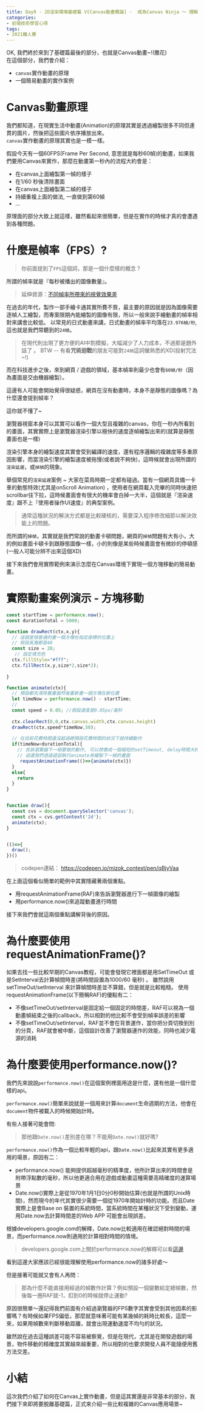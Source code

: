 ```yaml
---
title: Day9 - 2D渲染環境基礎篇 V[Canvas動畫概論] -  成為Canvas Ninja ～ 理解2D渲染的精髓
categories: 
- 前端技術學習心得
tags:
- 2021鐵人賽
---
```


OK, 我們終於來到了基礎篇最後的部分，也就是Canvas動畫~!(撒花)  
在這個部分，我們會介紹：
- `canvas`實作動畫的原理
- 一個簡易動畫的實作案例

# Canvas動畫原理

我們都知道，在現實生活中動畫(Animation)的原理其實是透過繪製很多不同但連貫的圖片，然後把這些圖片依序播放出來。  
`canvas`實作動畫的原理其實也是一模一樣。

假設今天有一個60FPS(Frame Per Second, 意思就是每秒60幀)的動畫，如果我們要用Canvas來實作，那麼在動畫第一秒內的流程大約會是：  

- 在canvas上面繪製第一幀的樣子
- 在1/60 秒後清除畫面
- 在canvas上面繪製第二幀的樣子
- 持續重複上面的做法, 一直做到第60幀
- ...

原理面的部分大致上就這樣，雖然看起來很簡單，但是在實作的時候才真的會遭遇到各種問題。

# 什麼是幀率（FPS）?

> 你前面提到了`FPS`這個詞，那是一個什麼樣的概念？

所謂的幀率就是『每秒被播出的圖像數量』。  

> 延伸資源：[不同幀率所帶來的視覺效果差](https://www.youtube.com/watch?v=npMreLeVD6o)

在過去的年代，製作一部手繪卡通其實所費不貲，最主要的原因就是因為圖像需要逐幀人工繪製，而專案限期內能繪製的圖像有限，所以一般來說手繪動畫的幀率相對來講會比較低。
以常見的日式動畫來講，日式動畫的幀率平均落在`23.976幀/秒`, 這也就是我們常聽到的`24幀`。

> 在現代則出現了更方便的AI中割模擬，大幅減少了人力成本，不過那是題外話了 。 BTW -- 有看**咒術迴戰**的朋友可能對`24幀`這詞蠻熟悉的XD(投射咒法~!)

而在科技進步之後，來到網頁 / 遊戲的領域，基本幀率則最少也會有`60幀/秒`（因為畫面是交由機器繪製）。  

這邊有人可能會開始覺得很疑惑，網頁在沒有動畫時，本身不是靜態的圖像嗎？為什麼還會提到幀率？  

這你就不懂了~  

瀏覽器視窗本身可以其實可以看作一個大型且複雜的canvas，你在一秒內所看到的畫面，其實實際上是瀏覽器渲染引擎以極快的速度逐幀繪製出來的(就算是靜態畫面也是一樣)

渲染引擎本身的繪製速度其實會受到編譯的速度，還有程序邏輯的複雜度等多重原因影響，而當渲染引擎的繪製速度被拖慢(或者說不夠快)，這時候就會出現所謂的`渲染延遲`，或`掉幀`的現象。

舉個常見的`渲染延遲`案例 ~ 大家在菜鳥時期一定都有碰過。當有一個網頁具備一卡車的動態特效(尤其是onScroll Animation) ，使用者在網頁載入完畢的同時快速把scrollbar往下拉，這時候畫面會有很大的機率會白掉一大半，這個就是『渲染速度』跟不上『使用者操作UI速度』的典型案例。

> 通常這種狀況的解決方式都是比較硬核的，需要深入程序修改細節以解決效能上的問題。

而所謂的`掉幀`，其實就是我們常說的動畫卡頓問題，網頁的`掉幀`問題有大有小，大的例如畫面卡頓卡到跟靜態圖像一樣，小的則像是某些時候畫面會有微妙的停頓感(一般人可能分辨不出來這個XD)

接下來我們會用實際範例來演示怎麼在Canvas環境下實現一個方塊移動的簡易動畫。

# 實際動畫案例演示 - 方塊移動

````javascript
const startTime = performance.now();
const durationTotal = 5000;

function drawRect(ctx,x,y){
  // 這就是很普通的畫一個方塊在指定座標的位置上
  // 假設長寬都是40
  const size = 20;
   // 設定填充色
  ctx.fillStyle="#fff";
  ctx.fillRect(x,y,size*2,size*2);
 
}

function animate(ctx){
  // 預設都先清除舊畫面然後重新畫一個方塊在新位置
  let timeNow = performance.now() - startTime;
  //
  const speed = 0.05; //假設速度是0.05px/毫秒
  
  ctx.clearRect(0,0,ctx.canvas.width,ctx.canvas.height)
  drawRect(ctx,speed*timeNow,50);
  
  // 在目前花費時間還沒超過總預設花費時間的狀況下就持續動作
  if(timeNow<durationTotal){
    // 告訴瀏覽器下一幀要做的動作, 可以想像成一個極短的setTimeout, delay時間大約是1/60秒
    // 這邊我們透過遞迴執行animate來繪製下一幀的畫面
     requestAnimationFrame(()=>{animate(ctx)})
  }
  else{
    return
  }
}


function draw(){
  const cvs = document.querySelector('canvas');
  const ctx = cvs.getContext('2d');
  animate(ctx);
}


(()=>{
  draw();
})()
````

> codepen連結： https://codepen.io/mizok_contest/pen/qBjyVaa


在上面這個看似簡單的範例中其實隱藏著兩個重點。

- 用requestAnimationFrame(RAF)來告訴瀏覽器進行下一幀圖像的繪製
- 用performance.now()來追蹤動畫進行時間

接下來我們會就這兩個重點講解背後的原因。

# 為什麼要使用requestAnimationFrame()?

如果去找一些比較早期的Canvas教程，可能會發現它裡面都是用SetTimeOut 或是SetInterval去計算幀間時差(將時間設置為1000/60 毫秒) 。
雖然說用setTimeOut/setInterval 來計算幀間時差並不算錯，但是就是比較粗糙。
使用requestAnimationFrame(以下簡稱RAF)的優點有二：
- 不像setTimeOut/setInterval是固定給一個固定的時間差，RAF可以視為一個動畫幀結束之後的callback，所以相對的他比較不會受到幀率誤差的影響
- 不像setTimeOut/setInterval，RAF並不會在背景運作，當你把分頁切換到別的分頁，RAF就會被中斷，這個設計改善了瀏覽器運作的效能，同時也減少電源的消耗

# 為什麼要使用performance.now()?

我們先來說說`performance.now()`在這個案例裡面用途是什麼，還有他是一個什麼樣的api。

`performance.now()`簡單來說就是一個用來計算`document`生命週期的方法，他會在`document`物件被載入的時候開始計時。

有些人接著可能會問:

> 那他跟`Date.now()`差別差在哪？不能用`Date.now()`就好嗎?

`performance.now()`作為一個比較年輕的api，跟`Date.now()`比起來其實有更多適用的場景，原因有二：

- performance.now() 能夠提供超越毫秒的精準度，他所計算出來的時間會是附帶浮點數的毫秒，所以他更適合用在遊戲或動畫這種需要高精確度的運算場景
- Date.now()實際上是從1970年1月1日0分0秒開始估算(也就是所謂的Unix時間)，然而現今的年代其實很少需要一個從1970年開始計時的功能。而且Date實際上是會Base on 裝置的系統時間，當系統時間在某種狀況下受到變動，運用Date.now去計算時間差的Web APP 可能會出現誤差。

根據developers.google.com的解釋，Date.now比較適用在確認絕對時間的場景，而performance.now則適用於計算相對時間的情境。

> developers.google.com上關於performance.now的解釋可以看[這邊](https://developers.google.com/web/updates/2012/08/When-milliseconds-are-not-enough-performance-now)

看到這邊大家應該已經很能理解使用performance.now的諸多好處～

但是接著可能就又會有人再問：

> 那為什麼不能直接用經過的幀數作計算？例如預設一個變數給定總幀數，然後每一圈RAF就-1，扣到0的時候就停止運動?

原因很簡單～還記得我們前面有介紹過瀏覽器的FPS數字其實會受到其他因素的影響嗎？有時候如果FPS偏低，那麼就意味著可能有某幾幀的耗時比較長，這麼一來，如果用幀數來判斷移動距離，就會出現運動速度不均勻的狀況。  

雖然說在過去這種誤差可能不容易被察覺，但是在現代，尤其是在開發遊戲的場景，物件移動的精確度其實越來越重要，所以相對的也要求開發人員不能隨便用舊方法交差。


# 小結

這次我們介紹了如何在Canvas上實作動畫，但是這其實還是非常基本的部分，我們接下來即將要脫離基礎篇，正式來介紹一些比較複雜的Canvas應用場景~